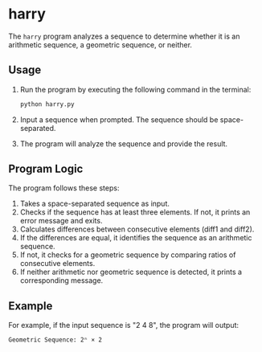 # harry

The `harry` program analyzes a sequence to determine whether it is an arithmetic sequence, a geometric sequence, or neither.

## Usage

1. Run the program by executing the following command in the terminal:

    ```bash
    python harry.py
    ```

2. Input a sequence when prompted. The sequence should be space-separated.

3. The program will analyze the sequence and provide the result.

## Program Logic

The program follows these steps:

1. Takes a space-separated sequence as input.
2. Checks if the sequence has at least three elements. If not, it prints an error message and exits.
3. Calculates differences between consecutive elements (diff1 and diff2).
4. If the differences are equal, it identifies the sequence as an arithmetic sequence.
5. If not, it checks for a geometric sequence by comparing ratios of consecutive elements.
6. If neither arithmetic nor geometric sequence is detected, it prints a corresponding message.

## Example

For example, if the input sequence is "2 4 8", the program will output:

```bash
Geometric Sequence: 2ⁿ × 2
